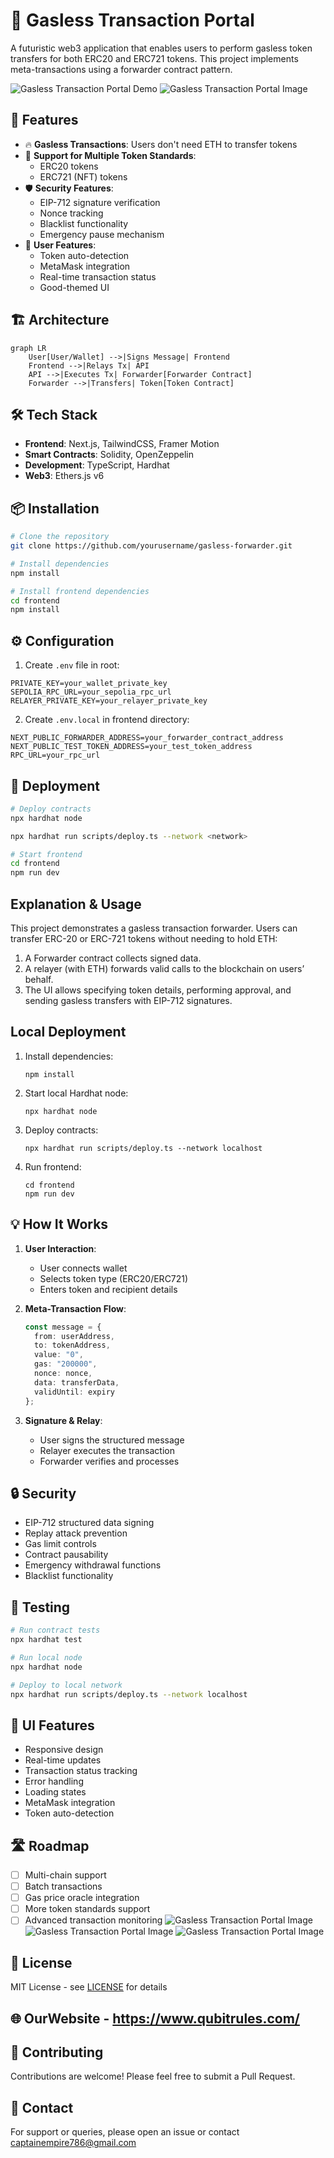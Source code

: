 # 🌟 Gasless Transaction Portal

A futuristic web3 application that enables users to perform gasless token transfers for both ERC20 and ERC721 tokens. This project implements meta-transactions using a forwarder contract pattern.

![Gasless Transaction Portal Demo](docs/demo.gif) ![Gasless Transaction Portal Image](docs/img.png)

## 🚀 Features

- 🔥 **Gasless Transactions**: Users don't need ETH to transfer tokens
- 🎨 **Support for Multiple Token Standards**:
  - ERC20 tokens
  - ERC721 (NFT) tokens
- 🛡️ **Security Features**:
  - EIP-712 signature verification
  - Nonce tracking
  - Blacklist functionality
  - Emergency pause mechanism
- 🎯 **User Features**:
  - Token auto-detection
  - MetaMask integration
  - Real-time transaction status
  - Good-themed UI

## 🏗️ Architecture

```mermaid
graph LR
    User[User/Wallet] -->|Signs Message| Frontend
    Frontend -->|Relays Tx| API
    API -->|Executes Tx| Forwarder[Forwarder Contract]
    Forwarder -->|Transfers| Token[Token Contract]
```

## 🛠️ Tech Stack

- **Frontend**: Next.js, TailwindCSS, Framer Motion
- **Smart Contracts**: Solidity, OpenZeppelin
- **Development**: TypeScript, Hardhat
- **Web3**: Ethers.js v6

## 📦 Installation

```bash
# Clone the repository
git clone https://github.com/yourusername/gasless-forwarder.git

# Install dependencies
npm install

# Install frontend dependencies
cd frontend
npm install
```

## ⚙️ Configuration

1. Create `.env` file in root:
```env
PRIVATE_KEY=your_wallet_private_key
SEPOLIA_RPC_URL=your_sepolia_rpc_url
RELAYER_PRIVATE_KEY=your_relayer_private_key
```

2. Create `.env.local` in frontend directory:
```env
NEXT_PUBLIC_FORWARDER_ADDRESS=your_forwarder_contract_address
NEXT_PUBLIC_TEST_TOKEN_ADDRESS=your_test_token_address
RPC_URL=your_rpc_url
```

## 🚀 Deployment

```bash
# Deploy contracts
npx hardhat node

npx hardhat run scripts/deploy.ts --network <network>

# Start frontend
cd frontend
npm run dev
```

## Explanation & Usage
This project demonstrates a gasless transaction forwarder. Users can transfer ERC-20 or ERC-721 tokens without needing to hold ETH:
1. A Forwarder contract collects signed data.
2. A relayer (with ETH) forwards valid calls to the blockchain on users’ behalf.
3. The UI allows specifying token details, performing approval, and sending gasless transfers with EIP-712 signatures.

## Local Deployment
1. Install dependencies:
   ```
   npm install
   ```
2. Start local Hardhat node:
   ```
   npx hardhat node
   ```
3. Deploy contracts:
   ```
   npx hardhat run scripts/deploy.ts --network localhost
   ```
4. Run frontend:
   ```
   cd frontend
   npm run dev
   ```

## 💡 How It Works

1. **User Interaction**:
   - User connects wallet
   - Selects token type (ERC20/ERC721)
   - Enters token and recipient details

2. **Meta-Transaction Flow**:
   ```typescript
   const message = {
     from: userAddress,
     to: tokenAddress,
     value: "0",
     gas: "200000",
     nonce: nonce,
     data: transferData,
     validUntil: expiry
   };
   ```

3. **Signature & Relay**:
   - User signs the structured message
   - Relayer executes the transaction
   - Forwarder verifies and processes

## 🔒 Security

- EIP-712 structured data signing
- Replay attack prevention
- Gas limit controls
- Contract pausability
- Emergency withdrawal functions
- Blacklist functionality

## 🧪 Testing

```bash
# Run contract tests
npx hardhat test

# Run local node
npx hardhat node

# Deploy to local network
npx hardhat run scripts/deploy.ts --network localhost
```

## 📱 UI Features

- Responsive design
- Real-time updates
- Transaction status tracking
- Error handling
- Loading states
- MetaMask integration
- Token auto-detection

## 🛣️ Roadmap

- [ ] Multi-chain support
- [ ] Batch transactions
- [ ] Gas price oracle integration
- [ ] More token standards support
- [ ] Advanced transaction monitoring
![Gasless Transaction Portal Image](docs/img0.png)
![Gasless Transaction Portal Image](docs/img1.png)
![Gasless Transaction Portal Image](docs/img2.png)
## 📄 License

MIT License - see [LICENSE](LICENSE) for details
## 🌐 OurWebsite - https://www.qubitrules.com/
## 🤝 Contributing

Contributions are welcome! Please feel free to submit a Pull Request.

## 📧 Contact

For support or queries, please open an issue or contact [captainempire786@gmail.com](mailto:captainempire786@gmail.com)
